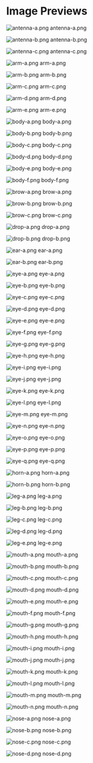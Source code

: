 # Image Previews

![antenna-a.png](antenna-a.png) antenna-a.png

![antenna-b.png](antenna-b.png) antenna-b.png

![antenna-c.png](antenna-c.png) antenna-c.png

![arm-a.png](arm-a.png) arm-a.png

![arm-b.png](arm-b.png) arm-b.png

![arm-c.png](arm-c.png) arm-c.png

![arm-d.png](arm-d.png) arm-d.png

![arm-e.png](arm-e.png) arm-e.png

![body-a.png](body-a.png) body-a.png

![body-b.png](body-b.png) body-b.png

![body-c.png](body-c.png) body-c.png

![body-d.png](body-d.png) body-d.png

![body-e.png](body-e.png) body-e.png

![body-f.png](body-f.png) body-f.png

![brow-a.png](brow-a.png) brow-a.png

![brow-b.png](brow-b.png) brow-b.png

![brow-c.png](brow-c.png) brow-c.png

![drop-a.png](drop-a.png) drop-a.png

![drop-b.png](drop-b.png) drop-b.png

![ear-a.png](ear-a.png) ear-a.png

![ear-b.png](ear-b.png) ear-b.png

![eye-a.png](eye-a.png) eye-a.png

![eye-b.png](eye-b.png) eye-b.png

![eye-c.png](eye-c.png) eye-c.png

![eye-d.png](eye-d.png) eye-d.png

![eye-e.png](eye-e.png) eye-e.png

![eye-f.png](eye-f.png) eye-f.png

![eye-g.png](eye-g.png) eye-g.png

![eye-h.png](eye-h.png) eye-h.png

![eye-i.png](eye-i.png) eye-i.png

![eye-j.png](eye-j.png) eye-j.png

![eye-k.png](eye-k.png) eye-k.png

![eye-l.png](eye-l.png) eye-l.png

![eye-m.png](eye-m.png) eye-m.png

![eye-n.png](eye-n.png) eye-n.png

![eye-o.png](eye-o.png) eye-o.png

![eye-p.png](eye-p.png) eye-p.png

![eye-q.png](eye-q.png) eye-q.png

![horn-a.png](horn-a.png) horn-a.png

![horn-b.png](horn-b.png) horn-b.png

![leg-a.png](leg-a.png) leg-a.png

![leg-b.png](leg-b.png) leg-b.png

![leg-c.png](leg-c.png) leg-c.png

![leg-d.png](leg-d.png) leg-d.png

![leg-e.png](leg-e.png) leg-e.png

![mouth-a.png](mouth-a.png) mouth-a.png

![mouth-b.png](mouth-b.png) mouth-b.png

![mouth-c.png](mouth-c.png) mouth-c.png

![mouth-d.png](mouth-d.png) mouth-d.png

![mouth-e.png](mouth-e.png) mouth-e.png

![mouth-f.png](mouth-f.png) mouth-f.png

![mouth-g.png](mouth-g.png) mouth-g.png

![mouth-h.png](mouth-h.png) mouth-h.png

![mouth-i.png](mouth-i.png) mouth-i.png

![mouth-j.png](mouth-j.png) mouth-j.png

![mouth-k.png](mouth-k.png) mouth-k.png

![mouth-l.png](mouth-l.png) mouth-l.png

![mouth-m.png](mouth-m.png) mouth-m.png

![mouth-n.png](mouth-n.png) mouth-n.png

![nose-a.png](nose-a.png) nose-a.png

![nose-b.png](nose-b.png) nose-b.png

![nose-c.png](nose-c.png) nose-c.png

![nose-d.png](nose-d.png) nose-d.png

